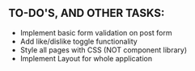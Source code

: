 ## TO-DO'S, AND OTHER TASKS:
- Implement basic form validation on post form
- Add like/dislike toggle functionality
- Style all pages with CSS (NOT component library)
- Implement Layout for whole application